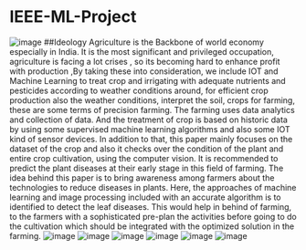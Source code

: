 # IEEE-ML-Project

![image](https://github.com/arisettysaiganesh/IEEE-ML-Project/assets/86103704/c14fee18-ba69-49a9-a1a4-f23050a24319)
##Ideology
 Agriculture is the Backbone of world economy especially in India. It is the most significant and privileged occupation, agriculture is facing  a lot crises , so its becoming hard to enhance profit with production ,By taking these into consideration, we include IOT and Machine Learning to treat crop and irrigating  with adequate nutrients and pesticides according to weather conditions around, for efficient crop production also the weather conditions, interpret the soil, crops for farming, these are some terms of precision farming. The farming uses data analytics and collection of data. And the treatment of crop is based on historic data by using some supervised machine learning algorithms and also some IOT kind of sensor devices. In addition to that, this paper mainly focuses on the dataset of the crop and also it checks over the condition of the plant and entire crop cultivation, using the computer vision. It is recommended to predict the plant diseases at their early stage in this field of farming. The idea behind this paper is to bring awareness among farmers about the technologies to reduce diseases in plants. Here, the approaches of machine learning and image processing included with an accurate algorithm is to identified to detect the leaf diseases. This would help in behind of farming, to the farmers with a sophisticated pre-plan the activities before going to do the cultivation which should be integrated with the optimized solution in the farming.
![image](https://github.com/arisettysaiganesh/IEEE-ML-Project/assets/86103704/3b3a1689-4254-4e93-8968-f90bf368fa08)
![image](https://github.com/arisettysaiganesh/IEEE-ML-Project/assets/86103704/4dece541-c2e7-4ecd-b9a5-918f01ec7677)
![image](https://github.com/arisettysaiganesh/IEEE-ML-Project/assets/86103704/6ee3abd5-cb97-489a-86cf-f5aee3422740)
![image](https://github.com/arisettysaiganesh/IEEE-ML-Project/assets/86103704/7c54df9e-b573-4cbf-b358-18bf17d04229)
![image](https://github.com/arisettysaiganesh/IEEE-ML-Project/assets/86103704/9538ad08-4b74-4205-ab86-c3f42ba73a59)
![image](https://github.com/arisettysaiganesh/IEEE-ML-Project/assets/86103704/be474f5c-20f0-41b4-9134-11c031e3d347)





